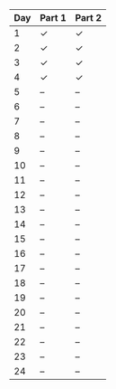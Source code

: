 | Day | Part 1 | Part 2 |
| --- | --- | --- |
|  1  | &check; | &check; |
|  2  | &check; | &check; |
|  3  | &check; | &check; |
|  4  | &check; | &check; |
|  5  | &ndash; | &ndash; |
|  6  | &ndash; | &ndash; |
|  7  | &ndash; | &ndash; |
|  8  | &ndash; | &ndash; |
|  9  | &ndash; | &ndash; |
|  10  | &ndash; | &ndash; |
|  11  | &ndash; | &ndash; |
|  12  | &ndash; | &ndash; |
|  13  | &ndash; | &ndash; |
|  14  | &ndash; | &ndash; |
|  15  | &ndash; | &ndash; |
|  16  | &ndash; | &ndash; |
|  17  | &ndash; | &ndash; |
|  18  | &ndash; | &ndash; |
|  19  | &ndash; | &ndash; |
|  20  | &ndash; | &ndash; |
|  21  | &ndash; | &ndash; |
|  22  | &ndash; | &ndash; |
|  23  | &ndash; | &ndash; |
|  24  | &ndash; | &ndash; |
